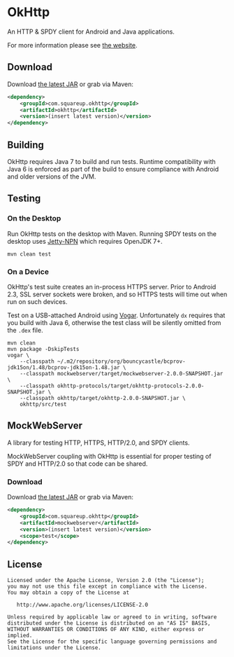 OkHttp
======

An HTTP & SPDY client for Android and Java applications.

For more information please see [the website][1].



Download
--------

Download [the latest JAR][2] or grab via Maven:

```xml
<dependency>
    <groupId>com.squareup.okhttp</groupId>
    <artifactId>okhttp</artifactId>
    <version>(insert latest version)</version>
</dependency>
```


Building
--------

OkHttp requires Java 7 to build and run tests. Runtime compatibility with Java 6 is enforced as
part of the build to ensure compliance with Android and older versions of the JVM.



Testing
-------

### On the Desktop

Run OkHttp tests on the desktop with Maven. Running SPDY tests on the desktop uses
[Jetty-NPN][3] which requires OpenJDK 7+.

```
mvn clean test
```

### On a Device

OkHttp's test suite creates an in-process HTTPS server. Prior to Android 2.3, SSL server sockets
were broken, and so HTTPS tests will time out when run on such devices.

Test on a USB-attached Android using [Vogar][4]. Unfortunately `dx` requires that you build with
Java 6, otherwise the test class will be silently omitted from the `.dex` file.

```
mvn clean
mvn package -DskipTests
vogar \
    --classpath ~/.m2/repository/org/bouncycastle/bcprov-jdk15on/1.48/bcprov-jdk15on-1.48.jar \
    --classpath mockwebserver/target/mockwebserver-2.0.0-SNAPSHOT.jar \
    --classpath okhttp-protocols/target/okhttp-protocols-2.0.0-SNAPSHOT.jar \
    --classpath okhttp/target/okhttp-2.0.0-SNAPSHOT.jar \
    okhttp/src/test
```

MockWebServer
-------------

A library for testing HTTP, HTTPS, HTTP/2.0, and SPDY clients.

MockWebServer coupling with OkHttp is essential for proper testing of SPDY and HTTP/2.0 so that code can be shared.

### Download

Download [the latest JAR][5] or grab via Maven:

```xml
<dependency>
    <groupId>com.squareup.okhttp</groupId>
    <artifactId>mockwebserver</artifactId>
    <version>(insert latest version)</version>
    <scope>test</scope>
</dependency>
```


License
-------

    Licensed under the Apache License, Version 2.0 (the "License");
    you may not use this file except in compliance with the License.
    You may obtain a copy of the License at

       http://www.apache.org/licenses/LICENSE-2.0

    Unless required by applicable law or agreed to in writing, software
    distributed under the License is distributed on an "AS IS" BASIS,
    WITHOUT WARRANTIES OR CONDITIONS OF ANY KIND, either express or implied.
    See the License for the specific language governing permissions and
    limitations under the License.




 [1]: http://square.github.io/okhttp
 [2]: http://repository.sonatype.org/service/local/artifact/maven/redirect?r=central-proxy&g=com.squareup.okhttp&a=okhttp&v=LATEST
 [3]: http://wiki.eclipse.org/Jetty/Feature/NPN
 [4]: https://code.google.com/p/vogar/
 [5]: http://repository.sonatype.org/service/local/artifact/maven/redirect?r=central-proxy&g=com.squareup.okhttp&a=mockwebserver&v=LATEST
